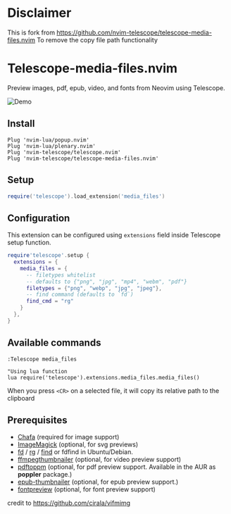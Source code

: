 # Disclaimer
This is fork from https://github.com/nvim-telescope/telescope-media-files.nvim
To remove the copy file path functionality

# Telescope-media-files.nvim
Preview images, pdf, epub, video, and fonts from Neovim using Telescope.

![Demo](https://i.imgur.com/wEO04TK.gif)

## Install
```viml
Plug 'nvim-lua/popup.nvim'
Plug 'nvim-lua/plenary.nvim'
Plug 'nvim-telescope/telescope.nvim'
Plug 'nvim-telescope/telescope-media-files.nvim'

```
## Setup

``` lua
require('telescope').load_extension('media_files')

```

## Configuration
This extension can be configured using `extensions` field inside Telescope
setup function.

```lua
require'telescope'.setup {
  extensions = {
    media_files = {
      -- filetypes whitelist
      -- defaults to {"png", "jpg", "mp4", "webm", "pdf"}
      filetypes = {"png", "webp", "jpg", "jpeg"},
      -- find command (defaults to `fd`)
      find_cmd = "rg"
    }
  },
}
```

## Available commands
```viml
:Telescope media_files

"Using lua function
lua require('telescope').extensions.media_files.media_files()
```

When you press `<CR>` on a selected file, it will copy its relative path to the clipboard


## Prerequisites
* [Chafa](https://hpjansson.org/chafa/) (required for image support)
* [ImageMagick](https://imagemagick.org/index.php) (optional, for svg previews)
* [fd](https://github.com/sharkdp/fd) / [rg](https://github.com/BurntSushi/ripgrep) / [find](https://man7.org/linux/man-pages/man1/find.1.html) or fdfind in Ubuntu/Debian.
* [ffmpegthumbnailer](https://github.com/dirkvdb/ffmpegthumbnailer) (optional, for video preview support)
* [pdftoppm](https://linux.die.net/man/1/pdftoppm) (optional, for pdf preview support. Available in the AUR as **poppler** package.)
* [epub-thumbnailer](https://github.com/marianosimone/epub-thumbnailer) (optional, for epub preview support.)
* [fontpreview](https://github.com/sdushantha/fontpreview) (optional, for font preview support)

credit to https://github.com/cirala/vifmimg
